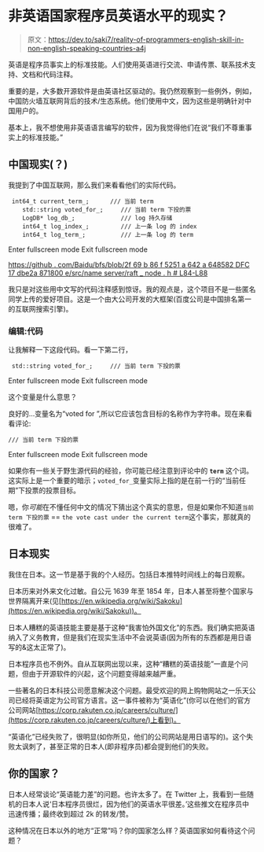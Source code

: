 # 非英语国家程序员英语水平的现实？

> 原文：<https://dev.to/saki7/reality-of-programmers-english-skill-in-non-english-speaking-countries-a4j>

英语是程序员事实上的标准技能。人们使用英语进行交流、申请传票、联系技术支持、文档和代码注释。

重要的是，大多数开源软件是由英语社区驱动的。我仍然观察到一些例外，例如，中国防火墙互联网背后的技术/生态系统。他们使用中文，因为这些是明确针对中国用户的。

基本上，我不想使用非英语语言编写的软件，因为我觉得他们在说“我们不尊重事实上的标准技能。”

## 中国现实(？)

我提到了中国互联网，那么我们来看看他们的实际代码。

```
 int64_t current_term_;      /// 当前 term
    std::string voted_for_;     /// 当前 term 下投的票
    LogDB* log_db_;             /// log 持久存储
    int64_t log_index_;         /// 上一条 log 的 index
    int64_t log_term_;          /// 上一条 log 的 term 
```

Enter fullscreen mode Exit fullscreen mode

[https://github . com/Baidu/bfs/blob/2f 69 b 86 f 5251 a 642 a 648582 DFC 17 dbe2a 871800 e/src/name server/raft _ node . h # L84-L88](https://github.com/baidu/bfs/blob/2f69b86f5251a642a648582dfc17dbe2a871800e/src/nameserver/raft_node.h#L84-L88)

我只是对这些用中文写的代码注释感到惊讶。我的观点是，这个项目不是一些匿名同学上传的爱好项目。这是一个由大公司开发的大框架(百度公司是中国排名第一的互联网搜索引擎)。

### 编辑:代码

让我解释一下这段代码。看一下第二行，

```
 std::string voted_for_;     /// 当前 term 下投的票 
```

Enter fullscreen mode Exit fullscreen mode

这个变量是什么意思？

良好的...变量名为“voted for ”,所以它应该包含目标的名称作为字符串。现在来看看评论:

```
/// 当前 term 下投的票 
```

Enter fullscreen mode Exit fullscreen mode

如果你有一些关于野生源代码的经验，你可能已经注意到评论中的 **`term`** 这个词。这实际上是一个重要的暗示；`voted_for_`变量实际上指的是在前一行的“当前任期”下投票的投票目标。

嗯，你*可能*在不懂任何中文的情况下猜出这个真实的意思，但是如果你不知道`当前 term 下投的票` == `the vote cast under the current term`这个事实，那就真的很难了。

## 日本现实

我住在日本。这一节是基于我的个人经历。包括日本推特时间线上的每日观察。

日本历来对外来文化过敏。自公元 1639 年至 1854 年，日本人甚至将整个国家与世界隔离开来(见[https://en.wikipedia.org/wiki/Sakoku](https://en.wikipedia.org/wiki/Sakoku))。

日本人糟糕的英语技能主要是基于这种“我害怕外国文化”的东西。我们确实把英语纳入了义务教育，但是我们在现实生活中不会说英语(因为所有的东西都是用日语写的&这太正常了)。

日本程序员也不例外。自从互联网出现以来，这种“糟糕的英语技能”一直是个问题，但由于开源软件的兴起，这个问题变得越来越严重。

一些著名的日本科技公司愿意解决这个问题。最受欢迎的网上购物网站之一乐天公司已经将英语定为公司官方语言。这一事件被称为“英语化”(你可以在他们的官方公司网站[https://corp.rakuten.co.jp/careers/culture/](https://corp.rakuten.co.jp/careers/culture/)上看到)。

“英语化”已经失败了，很明显(如你所见，他们的公司网站是用日语写的)。这个失败太讽刺了，甚至正常的日本人(即非程序员)都会提到他们的失败。

## 你的国家？

日本人经常谈论“英语能力差”的问题。也许太多了。在 Twitter 上，我看到一些随机的日本人说‘日本程序员很烂，因为他们的英语水平很差。’这些推文在程序员中迅速传播；最终收到超过 2k 的转发/赞。

这种情况在日本以外的地方“正常”吗？你的国家怎么样？英语国家如何看待这个问题？